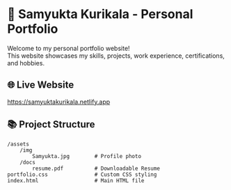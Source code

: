 # 📄 Samyukta Kurikala - Personal Portfolio

Welcome to my personal portfolio website!  
This website showcases my skills, projects, work experience, certifications, and hobbies.

## 🌐 Live Website

https://samyuktakurikala.netlify.app

## 📚 Project Structure

```
/assets
    /img
        Samyukta.jpg        # Profile photo
    /docs
        resume.pdf          # Downloadable Resume
portfolio.css               # Custom CSS styling
index.html                  # Main HTML file
```
